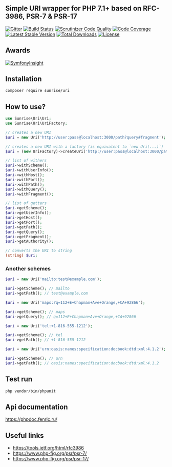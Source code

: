 ## Simple URI wrapper for PHP 7.1+ based on RFC-3986, PSR-7 & PSR-17

[![Gitter](https://badges.gitter.im/sunrise-php/support.png)](https://gitter.im/sunrise-php/support)
[![Build Status](https://api.travis-ci.com/sunrise-php/uri.svg?branch=master)](https://travis-ci.com/sunrise-php/uri)
[![Scrutinizer Code Quality](https://scrutinizer-ci.com/g/sunrise-php/uri/badges/quality-score.png?b=master)](https://scrutinizer-ci.com/g/sunrise-php/uri/?branch=master)
[![Code Coverage](https://scrutinizer-ci.com/g/sunrise-php/uri/badges/coverage.png?b=master)](https://scrutinizer-ci.com/g/sunrise-php/uri/?branch=master)
[![Latest Stable Version](https://poser.pugx.org/sunrise/uri/v/stable?format=flat)](https://packagist.org/packages/sunrise/uri)
[![Total Downloads](https://poser.pugx.org/sunrise/uri/downloads?format=flat)](https://packagist.org/packages/sunrise/uri)
[![License](https://poser.pugx.org/sunrise/uri/license?format=flat)](https://packagist.org/packages/sunrise/uri)

## Awards

[![SymfonyInsight](https://insight.symfony.com/projects/967729eb-31ed-42e0-be84-b738e87c36d2/big.svg)](https://insight.symfony.com/projects/967729eb-31ed-42e0-be84-b738e87c36d2)

## Installation

```bash
composer require sunrise/uri
```

## How to use?

```php
use Sunrise\Uri\Uri;
use Sunrise\Uri\UriFactory;

// creates a new URI
$uri = new Uri('http://user:pass@localhost:3000/path?query#fragment');

// creates a new URI with a factory (is equivalent to `new Uri(...)`)
$uri = (new UriFactory)->createUri('http://user:pass@localhost:3000/path?query#fragment');

// list of withers
$uri->withScheme();
$uri->withUserInfo();
$uri->withHost();
$uri->withPort();
$uri->withPath();
$uri->withQuery();
$uri->withFragment();

// list of getters
$uri->getScheme();
$uri->getUserInfo();
$uri->getHost();
$uri->getPort();
$uri->getPath();
$uri->getQuery();
$uri->getFragment();
$uri->getAuthority();

// converts the URI to string
(string) $uri;
```

### Another schemes

```php
$uri = new Uri('mailto:test@example.com');

$uri->getScheme(); // mailto
$uri->getPath(); // test@example.com
```

```php
$uri = new Uri('maps:?q=112+E+Chapman+Ave+Orange,+CA+92866');

$uri->getScheme(); // maps
$uri->getQuery(); // q=112+E+Chapman+Ave+Orange,+CA+92866
```

```php
$uri = new Uri('tel:+1-816-555-1212');

$uri->getScheme(); // tel
$uri->getPath(); // +1-816-555-1212
```

```php
$uri = new Uri('urn:oasis:names:specification:docbook:dtd:xml:4.1.2');

$uri->getScheme(); // urn
$uri->getPath(); // oasis:names:specification:docbook:dtd:xml:4.1.2
```

## Test run

```bash
php vendor/bin/phpunit
```

## Api documentation

https://phpdoc.fenric.ru/

## Useful links

* https://tools.ietf.org/html/rfc3986
* https://www.php-fig.org/psr/psr-7/
* https://www.php-fig.org/psr/psr-17/
